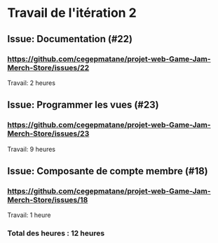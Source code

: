 # Travail de l'itération 2

## Issue: Documentation (#22)
### https://github.com/cegepmatane/projet-web-Game-Jam-Merch-Store/issues/22

Travail: 2 heures

## Issue: Programmer les vues (#23)
### https://github.com/cegepmatane/projet-web-Game-Jam-Merch-Store/issues/23

Travail: 9 heures

## Issue: Composante de compte membre (#18)
### https://github.com/cegepmatane/projet-web-Game-Jam-Merch-Store/issues/18

Travail: 1 heure


### Total des heures : 12 heures

